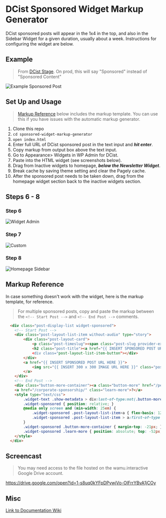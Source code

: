 # DCist Sponsored Widget Markup Generator

DCist sponsored posts will appear in the 1x4 in the top, and also in the Sidebar Widget for a given duration, usually about a week. Instructions for configuring the widget are below.

## Example

> From [DCist Stage](stage.dcist.com). On prod, this will say "Sponsored" instead of "Sponsored Content"

![Example Sponsored Post](https://github.com/wamu885/sponsored-widget-markup-generator/blob/master/images/sponsored-content-example.png)

## Set Up and Usage

> [Markup Reference](https://github.com/wamu885/sponsored-widget-markup-generator#markup-reference) below includes the markup template. You can use this if you have issues with the automatic markup generator.

1. Clone this repo
2. `cd sponsored-widget-markup-generator`
3. `open index.html`
4. Enter full URL of DCist sponsored post in the text input and ***hit enter***.
5. Copy markup from output box above the text input.
6. Go to Appearance> Widgets in WP Admin for DCist.
7. Paste into the HTML widget  (see screenshots below).
8. Drag from Inactive widgets to homepage, ***below the Newsletter Widget***.
9. Break cache by saving theme setting and clear the Pagely cache.
10. After the sponsored post needs to be taken down, drag from the homepage widget section back to the inactive widgets section.

## Steps 6 - 8

### Step 6
![Widget Admin](https://github.com/wamu885/sponsored-widget-markup-generator/blob/master/images/widget-admin.png)

### Step 7
![Custom](https://github.com/wamu885/sponsored-widget-markup-generator/blob/master/images/custom-html-inactive.png)

### Step 8
![Homepage Sidebar](https://github.com/wamu885/sponsored-widget-markup-generator/blob/master/images/homepage-sidebar.png)


## Markup Reference

In case something doesn't work with the widget, here is the markup template, for reference.

> For multiple sponsored posts, copy and paste the markup between the `<!-- Start Post -->` and `<!-- End Post -->` comments.

```html
  <div class="post-display-list widget-sponsored">
    <!-- Start Post -->
    <div class="post-layout-list-item without-audio" type="story">
        <div class="post-layout-card">
            <p class="post-timeslug"><span class="post-slug provider-external">{{ INSERT SPONSOR HERE }}</span>, <span class="post-timestamp">{{ INSERT DATE }}</span></p>
            <h2 class="post-title"><a href="{{ INSERT SPONSORED POST URL HERE }}>{{ INSERT SPONSORED POST TITLE HERE }}</a></h2>
            <div class="post-layout-list-item-button"></div>
        </div>
        <a href="{{ INSERT SPONSORED POST URL HERE }}">
            <img src="{{ INSERT 300 x 300 IMAGE URL HERE }}" class="post-image" alt="">
        </a>
    </div>
    <!-- End Post -->
	<div class="button-more-container"><a class="button-more" href="/person/sponsor/">More Sponsored Posts</a></div>
    <a href="/corporate-sponsorship/" class="learn-more">?</a>
    <style type="text/css">
        .widget-text .show-metadata > div:last-of-type:not(.button-more-container) { padding: 0; border-bottom: none; } /* Critical for cleaning up spacing and extra border on bottom */
        .widget-sponsored { position: relative; }
        @media only screen and (min-width: 25em) {
            .widget-sponsored .post-layout-list-item>a { flex-basis: 120px !important; } /* Prevents thumbnail from becoming ginormous on tablets */
            .widget-sponsored .post-layout-list-item > a:first-of-type img { max-width: 100% !important; } /* To fix thumnail width in Firefox */
        }
        .widget-sponsored .button-more-container { margin-top: -21px; }
        .widget-sponsored .learn-more { position: absolute; top: -52px; right: 0px; width: 12px; height: 12px; background-color: #999; border-radius: 50%; font-size: 10px; line-height: 12px; text-align: center; color: #fff; }
    </style>
  </div>
```

## Screencast

> You may need access to the file hosted on the wamu.interactive Google Drive account.

https://drive.google.com/open?id=1-s8uq0kYFpDPywjVo-OlFrrYBvA1jCOy

## Misc

[Link to Documentation Wiki](https://github.com/wamu885/docs/wiki/DCist-Promoted-Stories-Widget)
